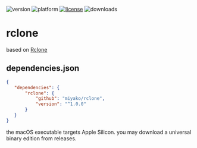![version](https://img.shields.io/badge/version-20%2B-E23089)
![platform](https://img.shields.io/static/v1?label=platform&message=mac-intel%20|%20mac-arm%20|%20win-64&color=blue)
[![license](https://img.shields.io/github/license/miyako/rclone)](LICENSE)
![downloads](https://img.shields.io/github/downloads/miyako/rclone/total)

# rclone

based on [Rclone](https://rclone.org)

## dependencies.json

 ```json
{
	"dependencies": {
		"rclone": {
			"github": "miyako/rclone",
			"version": "^1.0.0"
		}
	}
}
```

the macOS executable targets Apple Silicon. you may download a universal binary edition from releases.
